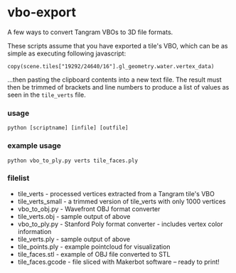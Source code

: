 vbo-export
==========

A few ways to convert Tangram VBOs to 3D file formats.

These scripts assume that you have exported a tile's VBO, which can be as simple as executing following javascript:

`copy(scene.tiles["19292/24640/16"].gl_geometry.water.vertex_data)`

...then pasting the clipboard contents into a new text file. The result must then be trimmed of brackets and line numbers to produce a list of values as seen in the `tile_verts` file.

### usage

`python [scriptname] [infile] [outfile]`

### example usage

`python vbo_to_ply.py verts tile_faces.ply`

### filelist

- tile_verts - processed vertices extracted from a Tangram tile's VBO
- tile_verts_small - a trimmed version of tile_verts with only 1000 vertices
- vbo_to_obj.py - Wavefront OBJ format converter
- tile_verts.obj - sample output of above
- vbo_to_ply.py - Stanford Poly format converter - includes vertex color information
- tile_verts.ply - sample output of above
- tile_points.ply - example pointcloud for visualization
- tile_faces.stl - example of OBJ file converted to STL
- tile_faces.gcode - file sliced with Makerbot software – ready to print!